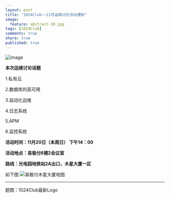 ```yaml
---
layout: post
title: "1024Club——11月运维讨论活动通知"
image:
  feature: abstract-10.jpg
tags: [1024Club]
comments: true
share: true
published: true
---
```

![image](http://pic.yupoo.com/peigen123_v/FXscDQai/CKeQ4.png)


**本次运维讨论话题**

1.私有云

2.数据库的高可用

3.自动化运维

4.日志系统

5.APM

6.监控系统



**活动时间：11月20日（本周日） 下午14：00**

**活动地点：易极付6楼2会议室**

**路线：光电园地铁站2A出口，木星大厦一区**

如下图
![易极付木星大厦地图](http://pic.yupoo.com/peigen123_v/G0zcHkUy/medium.jpg)



---
题图：1024Club最新Logo
